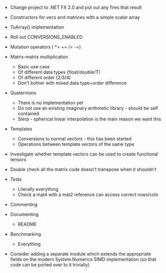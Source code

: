 - Change project to .NET FX 2.0 and put out any fires that result

- Constructors for vecs and matrices with a simple scalar array
- ToArray() implementation
- Roll out CONVERSIONS_ENABLED
- Mutation operators ( *= += /= -=)
- Matrix-matrix multiplication
  - Basic use case
  - Of different data types (float/double/T)
  - Of different order (2/3/4)
  - Don't bother with mixed data type+order difference
- Quaternions
  - There is no implementation yet
  - Do not use an existing imaginary arithmetic library - should be self contained
  - Slerp - spherical linear interpolation is the main reason we want this
- Templates
  - Conversions to normal vectors - this has been started
  - Operations between template vectors of the same type
- Investigate whether template vectors can be used to create functional tensors
- Double check all the matrix code doesn't transpose when it shouldn't
- Tests
  - Literally everything
  - Check a mat4 with a mat2 reference can access correct rows/cols
- Commenting
- Documenting
  - README
- Benchmarking
  - Everything

- Consider adding a separate module which extends the appropriate fields on the modern System.Numerics SIMD implementation (so that code can be ported over to it trivially)